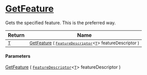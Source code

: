 # [GetFeature](./Signature-100663439.md)

Gets the specified feature. This is the preferred way.

| Return | Name | 
| --- | --- | 
| <sub>[T](./Signature-100663439.md)</sub>| <sub>[GetFeature](./Signature-100663439.md) ( [`FeatureDescriptor`](./../FeatureDescriptor-1.md)\<[`T`](./Signature-100663439.md)> featureDescriptor )</sub>| <br>


#### Parameters
[GetFeature](./Signature-100663439.md) ( [`FeatureDescriptor`](./../FeatureDescriptor-1.md)\<[`T`](./Signature-100663439.md)> featureDescriptor )